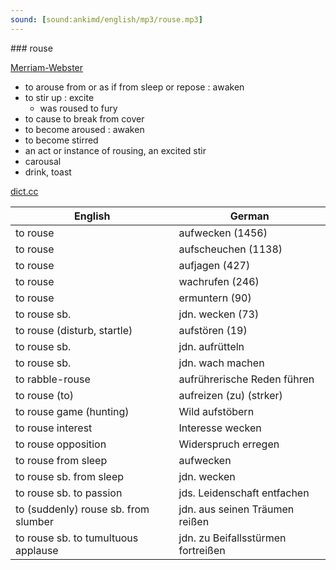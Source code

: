 ```yaml
---
sound: [sound:ankimd/english/mp3/rouse.mp3]
---
```


\### rouse

[Merriam-Webster](https://www.merriam-webster.com/dictionary/rouse)

- to arouse from or as if from sleep or repose : awaken
- to stir up : excite
    - was roused to fury
- to cause to break from cover
- to become aroused : awaken
- to become stirred
- an act or instance of rousing, an excited stir
- carousal
- drink, toast

[dict.cc](https://www.dict.cc/rouse)

| English        | German       |
| -------------- | ------------ |
| to rouse | aufwecken (1456) |
| to rouse | aufscheuchen (1138) |
| to rouse | aufjagen (427) |
| to rouse | wachrufen (246) |
| to rouse | ermuntern (90) |
| to rouse sb. | jdn. wecken (73) |
| to rouse (disturb, startle) | aufstören (19) |
| to rouse sb. | jdn. aufrütteln |
| to rouse sb. | jdn. wach machen |
| to rabble-rouse | aufrührerische Reden führen |
| to rouse (to) | aufreizen (zu) (strker) |
| to rouse game (hunting) | Wild aufstöbern |
| to rouse interest | Interesse wecken |
| to rouse opposition | Widerspruch erregen |
| to rouse from sleep | aufwecken |
| to rouse sb. from sleep | jdn. wecken |
| to rouse sb. to passion | jds. Leidenschaft entfachen |
| to (suddenly) rouse sb. from slumber | jdn. aus seinen Träumen reißen |
| to rouse sb. to tumultuous applause | jdn. zu Beifallsstürmen fortreißen |
